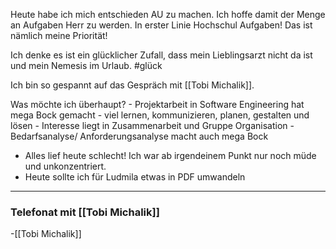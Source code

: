 Heute habe ich mich entschieden AU zu machen. 
Ich hoffe damit der Menge an Aufgaben Herr zu werden.
In erster Linie Hochschul Aufgaben!
Das ist nämlich meine Priorität! 

Ich denke es ist ein glücklicher Zufall, dass mein Lieblingsarzt nicht da ist und mein Nemesis im Urlaub. #glück

Ich bin so gespannt auf das Gespräch mit [[Tobi Michalik]]. 

Was möchte ich überhaupt? 
	- Projektarbeit in Software Engineering hat mega Bock gemacht 
	- viel lernen, kommunizieren, planen, gestalten und lösen 
	- Interesse liegt in Zusammenarbeit und Gruppe Organisation 
	- Bedarfsanalyse/ Anforderungsanalyse macht auch mega Bock 

- Alles lief heute schlecht! Ich war ab irgendeinem Punkt nur noch müde und unkonzentriert. 
- Heute sollte ich für Ludmila etwas in PDF umwandeln 

---
### Telefonat mit [[Tobi Michalik]] 
-[[Tobi Michalik]]